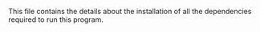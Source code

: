This file contains the details about the installation of all the dependencies required to run this program.
